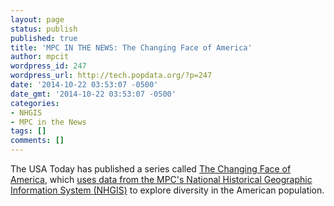 ```yaml
---
layout: page
status: publish
published: true
title: 'MPC IN THE NEWS: The Changing Face of America'
author: mpcit
wordpress_id: 247
wordpress_url: http://tech.popdata.org/?p=247
date: '2014-10-22 03:53:07 -0500'
date_gmt: '2014-10-22 03:53:07 -0500'
categories:
- NHGIS
- MPC in the News
tags: []
comments: []
---
```

The USA Today has published a series called <a href="http://www.usatoday.com/topic/c9aea8ab-939a-4e71-b601-fe7164498251/the-changing-face-of-america/">The Changing Face of America</a>, which <a href="xhttp://www.usatoday.com/story/news/nation/2014/10/21/diversity-index-data-how-we-did-report/17432103/?utm_source=feedblitz&amp;utm_medium=FeedBlitzRss&amp;utm_campaign=usatoday-newstopstories">uses data from the MPC's National Historical Geographic Information System (NHGIS)</a> to explore diversity in the American population.

